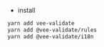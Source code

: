 - install

```sh
yarn add vee-validate
yarn add @vee-validate/rules
yarn add @vee-validate/i18n
```

